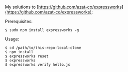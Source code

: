 My solutions to [https://github.com/azat-co/expressworks](https://github.com/azat-co/expressworks);

Prerequisites:

```
$ sudo npm install expressworks -g
```

Usage:

```
$ cd /path/to/this-repo-local-clone
$ npm install
$ expressworks reset
$ expressworks
$ expressworks verify hello.js
```
